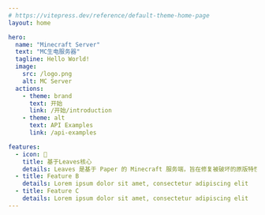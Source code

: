 ```yaml
---
# https://vitepress.dev/reference/default-theme-home-page
layout: home

hero:
  name: "Minecraft Server"
  text: "MC生电服务器"
  tagline: Hello World!
  image:
    src: /logo.png
    alt: MC Server
  actions:
    - theme: brand
      text: 开始
      link: /开始/introduction
    - theme: alt
      text: API Examples
      link: /api-examples

features:
  - icon: 🌿
    title: 基于Leaves核心
    details: Leaves 是基于 Paper 的 Minecraft 服务端，旨在修复被破坏的原版特性。
  - title: Feature B
    details: Lorem ipsum dolor sit amet, consectetur adipiscing elit
  - title: Feature C
    details: Lorem ipsum dolor sit amet, consectetur adipiscing elit
---
```


